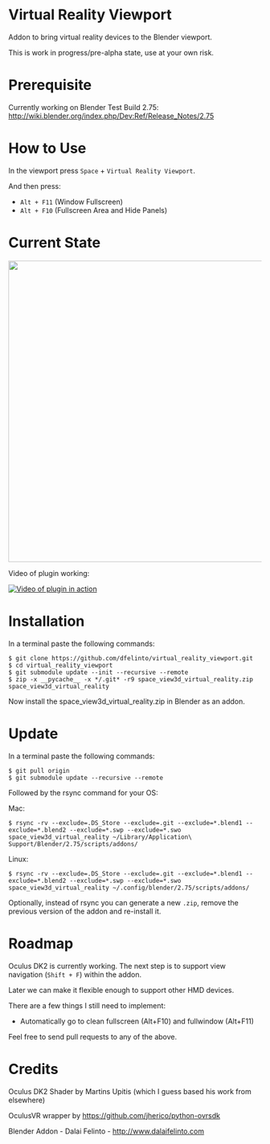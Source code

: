 # Virtual Reality Viewport
Addon to bring virtual reality devices to the Blender viewport.

This is work in progress/pre-alpha state, use at your own risk.

Prerequisite
============

Currently working on Blender Test Build 2.75: http://wiki.blender.org/index.php/Dev:Ref/Release_Notes/2.75

How to Use
==========

In the viewport press ``Space`` + ``Virtual Reality Viewport``.

And then press:
* ``Alt + F11`` (Window Fullscreen)
* ``Alt + F10`` (Fullscreen Area and Hide Panels)

Current State
=============
<img src="https://pbs.twimg.com/media/CCm5C85WYAAy2jL.jpg:large" width="600" />

Video of plugin working:

[![Video of plugin in action](http://img.youtube.com/vi/saSn2qvW0aE/0.jpg)](https://www.youtube.com/watch?v=saSn2qvW0aE)

Installation
============
In a terminal paste the following commands:
```
$ git clone https://github.com/dfelinto/virtual_reality_viewport.git
$ cd virtual_reality_viewport
$ git submodule update --init --recursive --remote
$ zip -x __pycache__ -x */.git* -r9 space_view3d_virtual_reality.zip space_view3d_virtual_reality
```

Now install the space_view3d_virtual_reality.zip in Blender as an addon.

Update
======
In a terminal paste the following commands:
```
$ git pull origin
$ git submodule update --recursive --remote
```

Followed by the rsync command for your OS:

Mac:
```
$ rsync -rv --exclude=.DS_Store --exclude=.git --exclude=*.blend1 --exclude=*.blend2 --exclude=*.swp --exclude=*.swo space_view3d_virtual_reality ~/Library/Application\ Support/Blender/2.75/scripts/addons/
```

Linux:
```
$ rsync -rv --exclude=.DS_Store --exclude=.git --exclude=*.blend1 --exclude=*.blend2 --exclude=*.swp --exclude=*.swo space_view3d_virtual_reality ~/.config/blender/2.75/scripts/addons/
```

Optionally, instead of rsync you can generate a new ``.zip``, remove the previous version of the addon and re-install it.

Roadmap
=======
Oculus DK2 is currently working. The next step is to support view navigation (`Shift + F`) within the addon.

Later we can make it flexible enough to support other HMD devices.

There are a few things I still need to implement:
* Automatically go to clean fullscreen (Alt+F10) and fullwindow (Alt+F11)

Feel free to send pull requests to any of the above.

Credits
=======
Oculus DK2 Shader by Martins Upitis (which I guess based his work from elsewhere)

OculusVR wrapper by https://github.com/jherico/python-ovrsdk

Blender Addon - Dalai Felinto - http://www.dalaifelinto.com
